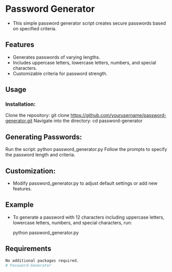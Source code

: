 # Password Generator
- This simple password generator script creates secure passwords based on specified criteria.

## Features
- Generates passwords of varying lengths.
- Includes uppercase letters, lowercase letters, numbers, and special characters.
- Customizable criteria for password strength.

## Usage
### Installation:

 Clone the repository: git clone https://github.com/yourusername/password-generator.git
 Navigate into the directory: cd password-generator

## Generating Passwords:

 Run the script: python password_generator.py
 Follow the prompts to specify the password length and criteria.

## Customization:

- Modify password_generator.py to adjust default settings or add new features.

## Example

- To generate a password with 12 characters including uppercase letters, lowercase letters, numbers, and special characters, run:

  python password_generator.py

 ## Requirements
 ```Python 3.x
 No additional packages required.
 # Password-Generator
